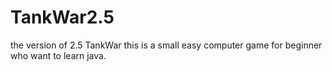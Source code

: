 # TankWar2.5
the version of 2.5 TankWar
this is a small easy computer game for beginner who want to learn java.
